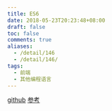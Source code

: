 ```yaml
---
title: ES6
date: 2018-05-23T20:23:48+08:00
draft: false
toc: false
comments: true
aliases:
  - /detail/146
  - /detail/146/
tags:
  - 前端
  - 其他编程语言
---
```


[github](https://github.com/rectcircle/es6-learn)
[参考](http://es6.ruanyifeng.com)


